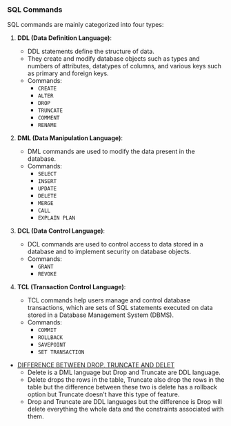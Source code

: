 ### SQL Commands

SQL commands are mainly categorized into four types:

1. **DDL (Data Definition Language)**:
   - DDL statements define the structure of data.
   - They create and modify database objects such as types and numbers of attributes, datatypes of columns, and various keys such as primary and foreign keys.
   - Commands:
     - `CREATE`
     - `ALTER`
     - `DROP`
     - `TRUNCATE`
     - `COMMENT`
     - `RENAME`

2. **DML (Data Manipulation Language)**:
   - DML commands are used to modify the data present in the database.
   - Commands:
     - `SELECT`
     - `INSERT`
     - `UPDATE`
     - `DELETE`
     - `MERGE`
     - `CALL`
     - `EXPLAIN PLAN`

3. **DCL (Data Control Language)**:
   - DCL commands are used to control access to data stored in a database and to implement security on database objects.
   - Commands:
     - `GRANT`
     - `REVOKE`

4. **TCL (Transaction Control Language)**:
   - TCL commands help users manage and control database transactions, which are sets of SQL statements executed on data stored in a Database Management System (DBMS).
   - Commands:
     - `COMMIT`
     - `ROLLBACK`
     - `SAVEPOINT`
     - `SET TRANSACTION`

- [DIFFERENCE BETWEEN DROP, TRUNCATE AND DELET](https://github.com/Bibek417/SQL-Proficiency/blob/main/DELET%20V%20TRUNCATE%20V%20DROP.jpg)
  - Delete is a DML language but Drop and Truncate are DDL language.
  - Delete drops the rows in the table, Truncate also drop the rows in the table but the difference between these two is delete has a rollback option but Truncate doesn't have this type of feature.
  - Drop and Truncate are DDL languages but the difference is Drop will delete everything the whole data and the constraints associated with them.
  
